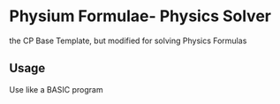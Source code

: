# Physium Formulae- Physics Solver
the CP Base Template, but modified for solving Physics Formulas

## Usage
Use like a BASIC program